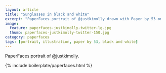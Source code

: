 ```yaml
---
layout: article
title: "Sunglasses in black and white"
excerpt: "PaperFaces portrait of @justkimolly drawn with Paper by 53 on an iPad."
image: 
  feature: paperfaces-justkimolly-twitter-lg.jpg
  thumb: paperfaces-justkimolly-twitter-150.jpg
category: paperfaces
tags: [portrait, illustration, paper by 53, black and white]
---
```


PaperFaces portrait of [@justkimolly](http://twitter.com/justkimolly).

{% include boilerplate/paperfaces.html %}